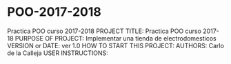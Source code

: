 # POO-2017-2018
Practica POO curso 2017-2018
PROJECT TITLE: Practica POO curso 2017-18
PURPOSE OF PROJECT: Implementar una tienda de electrodomesticos
VERSION or DATE: ver 1.0
HOW TO START THIS PROJECT:
AUTHORS: Carlo de la Calleja
USER INSTRUCTIONS:
